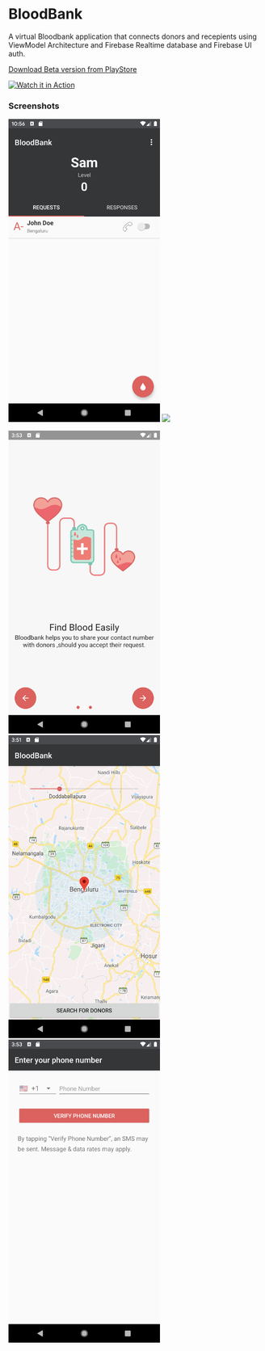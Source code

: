 # BloodBank
A virtual Bloodbank application that connects donors and recepients using ViewModel Architecture and Firebase Realtime database and Firebase UI auth.  

[Download Beta version from PlayStore](https://play.google.com/store/apps/details?id=elixer.com.bloodbank)

[![Watch it in Action](https://img.youtube.com/vi/86dv9lJb83k/0.jpg)](https://www.youtube.com/watch?v=86dv9lJb83k)


### Screenshots

<img src="screenshots/Home.png" width="300"> <img src="screenshots.dnors.png" width="300">


<img src="screenshots/intro.png" width="300">


<img src="screenshots/map.png" width="300">


<img src="screenshots/verify.png" width="300">

